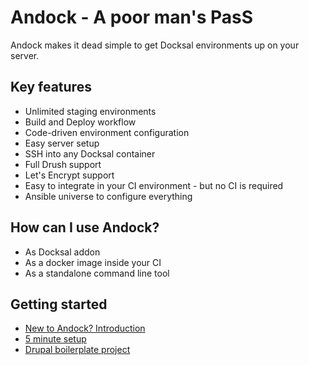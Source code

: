 # Andock - A poor man's PasS

Andock makes it dead simple to get Docksal environments up on your server. 

## Key features
* Unlimited staging environments
* Build and Deploy workflow
* Code-driven environment configuration
* Easy server setup
* SSH into any Docksal container
* Full Drush support
* Let's Encrypt support
* Easy to integrate in your CI environment - but no CI is required
* Ansible universe to configure everything

## How can I use Andock?
* As Docksal addon
* As a docker image inside your CI
* As a standalone command line tool

## Getting started
* [New to Andock? Introduction](getting-started/introduction.md)
* [5 minute setup](getting-started/docksal.md)
* [Drupal boilerplate project](https://github.com/andock/boilerplate-drupal8)
